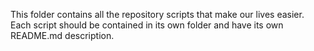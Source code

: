 This folder contains all the repository scripts that make our lives easier. Each script should be contained in its own folder and have its own README.md description.